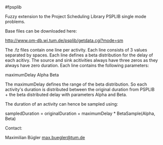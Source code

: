#fpsplib

Fuzzy extension to the Project Scheduling Library PSPLIB single mode problems.

Base files can be downloaded here:

http://www.om-db.wi.tum.de/psplib/getdata.cgi?mode=sm


The .fz files contain one line per activity. Each line consists of 3 values separated by spaces.
Each line defines a beta distribution for the delay of each acitivy. The source and sink acitivities always have three zeros as they always have zero duration.
Each line contains the following parameters:

maximumDelay Alpha Beta

The maximumDelay defines the range of the beta distribution. So each activity's duration is distributed between the original duration from PSPLIB + the beta distributed delay with parameters Alpha and Beta.

The duration of an activity can hence be sampled using:

sampledDuration = originalDuration + maximumDelay * BetaSample(Alpha, Beta)

Contact: 

Maximilian Bügler <max.buegler@tum.de>
